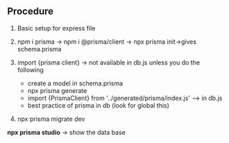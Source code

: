 ## Procedure
1. Basic setup for express file
2. npm i prisma -> npm i @prisma/client -> npx prisma init->gives schema.prisma

3. import {prisma client} -> not available in db.js unless you do the following 
    - create a model in schema.prisma
    - npx prisma generate
    - import {PrismaClient} from '../generated/prisma/index.js' --> in db.js
    - best practice of prisma in db (look for global this)

4. npx prisma migrate dev

**npx prisma studio** -> show the data base


